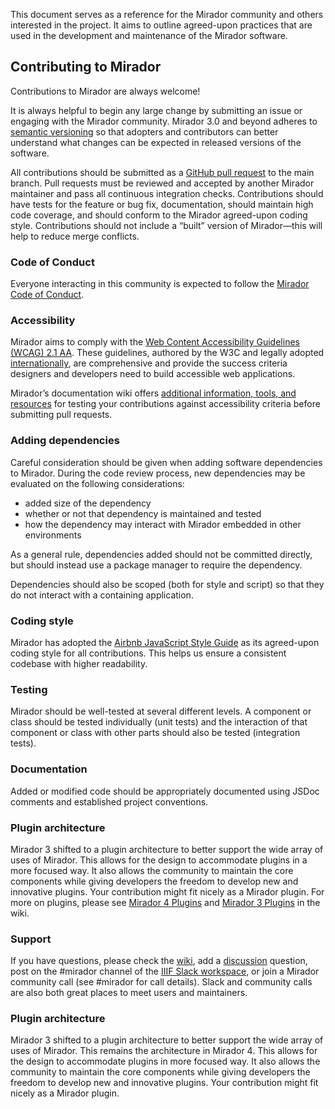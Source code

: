 This document serves as a reference for the Mirador community and others interested in the project. It aims to outline agreed-upon practices that are used in the development and maintenance of the Mirador software.


## Contributing to Mirador

Contributions to Mirador are always welcome!

It is always helpful to begin any large change by submitting an issue or engaging with the Mirador community. Mirador 3.0 and beyond adheres to [semantic versioning](https://semver.org/) so that adopters and contributors can better understand what changes can be expected in released versions of the software.

All contributions should be submitted as a [GitHub pull request](https://help.github.com/articles/about-pull-requests/) to the main branch. Pull requests must be reviewed and accepted by another Mirador maintainer and pass all continuous integration checks. Contributions should have tests for the feature or bug fix, documentation, should maintain high code coverage, and should conform to the Mirador agreed-upon coding style. Contributions should not include a “built” version of Mirador—this will help to reduce merge conflicts.

### Code of Conduct
Everyone interacting in this community is expected to follow the [Mirador Code of Conduct](https://github.com/ProjectMirador/mirador/blob/main/CODE_OF_CONDUCT.md).

### Accessibility
Mirador aims to comply with the [Web Content Accessibility Guidelines (WCAG) 2.1 AA](https://www.w3.org/WAI/standards-guidelines/wcag/). These guidelines, authored by the W3C and legally adopted [internationally](https://www.w3.org/WAI/policies/?q=wcag-20), are comprehensive and provide the success criteria designers and developers need to build accessible web applications.

Mirador’s documentation wiki offers [additional information, tools, and resources](https://github.com/ProjectMirador/mirador/wiki/M3-Accessibility-Guidelines-for-Contributors) for testing your contributions against accessibility criteria before submitting pull requests.

### Adding dependencies
Careful consideration should be given when adding software dependencies to Mirador. During the code review process, new dependencies may be evaluated on the following considerations:

-   added size of the dependency
-   whether or not that dependency is maintained and tested
-   how the dependency may interact with Mirador embedded in other environments
    
As a general rule, dependencies added should not be committed directly, but should instead use a package manager to require the dependency.

Dependencies should also be scoped (both for style and script) so that they do not interact with a containing application.

### Coding style
Mirador has adopted the [Airbnb JavaScript Style Guide](https://github.com/airbnb/javascript) as its agreed-upon coding style for all contributions. This helps us ensure a consistent codebase with higher readability.

### Testing
Mirador should be well-tested at several different levels. A component or class should be tested individually (unit tests) and the interaction of that component or class with other parts should also be tested (integration tests).

### Documentation
Added or modified code should be appropriately documented using JSDoc comments and established project conventions.

### Plugin architecture
Mirador 3 shifted to a plugin architecture to better support the wide array of uses of Mirador. This allows for the design to accommodate plugins in a more focused way. It also allows the community to maintain the core components while giving developers the freedom to develop new and innovative plugins. Your contribution might fit nicely as a Mirador plugin. For more on plugins, please see [Mirador 4 Plugins](https://github.com/ProjectMirador/mirador/wiki/Creating-a-Mirador-4-Plugin) and [Mirador 3 Plugins](https://github.com/ProjectMirador/mirador/wiki/Mirador-3-plugins) in the wiki.

### Support
If you have questions, please check the [wiki](https://github.com/ProjectMirador/mirador/wiki), add a [discussion](https://github.com/ProjectMirador/mirador/discussions) question, post on the #mirador channel of the [IIIF Slack workspace](http://iiif.slack.com/), or join a Mirador community call (see #mirador for call details). Slack and community calls are also both great places to meet users and maintainers.

### Plugin architecture
Mirador 3 shifted to a plugin architecture to better support the wide array of uses of Mirador. This remains the architecture in Mirador 4. This allows for the design to accommodate plugins in more focused way. It also allows the community to maintain the core components while giving developers the freedom to develop new and innovative plugins. Your contribution might fit nicely as a Mirador plugin.
